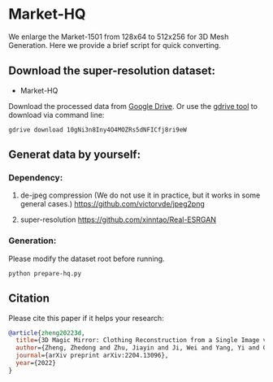 # Market-HQ 

We enlarge the Market-1501 from 128x64 to 512x256  for 3D Mesh Generation. 
Here we provide a brief script for quick converting. 


## Download the super-resolution dataset:

- Market-HQ

Download the processed data from [Google Drive](https://drive.google.com/file/d/10gNi3n8Iny4O4MOZRs5dNFICfj8ri9eW/view?usp=sharing). Or use the [gdrive tool](https://github.com/prasmussen/gdrive/releases/tag/2.1.1) to download via command line:

```
gdrive download 10gNi3n8Iny4O4MOZRs5dNFICfj8ri9eW
```

## Generat data by yourself: 

### Dependency: 

1. de-jpeg compression (We do not use it in practice, but it works in some general cases.)
https://github.com/victorvde/jpeg2png 


2. super-resolution
https://github.com/xinntao/Real-ESRGAN 


### Generation: 

Please modify the dataset root before running. 
```
python prepare-hq.py 
```

## Citation

Please cite this paper if it helps your research:

```bibtex
@article{zheng20223d,
  title={3D Magic Mirror: Clothing Reconstruction from a Single Image via a Causal Perspective},
  author={Zheng, Zhedong and Zhu, Jiayin and Ji, Wei and Yang, Yi and Chua, Tat-Seng},
  journal={arXiv preprint arXiv:2204.13096},
  year={2022}
}
```
